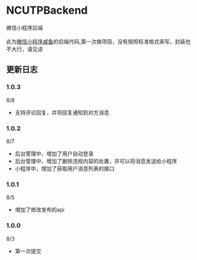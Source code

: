 # NCUTPBackend
微信小程序后端</br></br>
此为[微信小程序咸鱼](https://github.com/Dote-Adore/NCUPY)的后端代码,第一次做项目，没有按照标准格式来写，封装也不大行，请见谅

## 更新日志
### 1.0.3
8/8
* 支持评论回复，并将回复通知到对方消息
### 1.0.2
8/7
* 后台管理中，增加了用户自动登录
* 后台管理中，增加了删除违规内容的处置，并可以将消息发送给小程序
* 小程序中，增加了获取用户消息列表的接口
### 1.0.1
8/5
* 增加了修改发布的api
### 1.0.0
8/3
* 第一次提交
